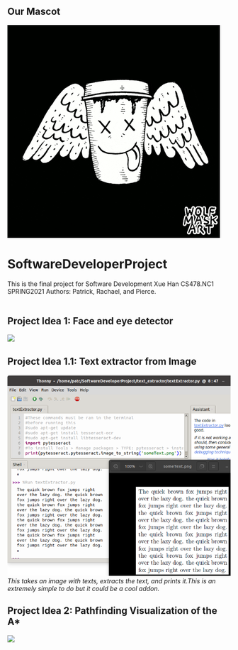 ## Our Mascot<br />
![](coffee.gif)<br />
# SoftwareDeveloperProject
This is the final project for Software Development Xue Han CS478.NC1 SPRING2021 
Authors: Patrick, Rachael, and Pierce.<br /><br />

## Project Idea 1: Face and eye detector <br />
![](./face_detector/face_eye_detector.gif)

## Project Idea 1.1: Text extractor from Image <br >
![](./text_extractor/textExtractor.png) <br >
*This takes an image with texts, extracts the text, and prints it.This is an extremely simple to do but it could be a cool addon.* <br > 

## Project Idea 2: Pathfinding Visualization of the A* <br >
![](./Pathfinding/a_star_al.gif) <br >

